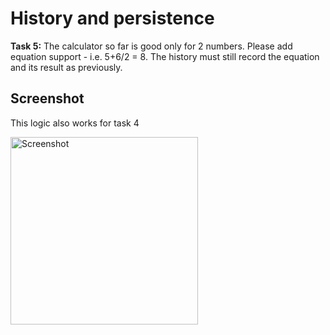 # History and persistence

**Task 5:**
The calculator so far is good only for 2 numbers. Please add equation support - i.e. 5+6/2 = 8. The history must still record the equation and its result as previously.

## Screenshot

This logic also works for task 4

<img src="5_history_and_persistence.gif" alt="Screenshot" width="300"/>